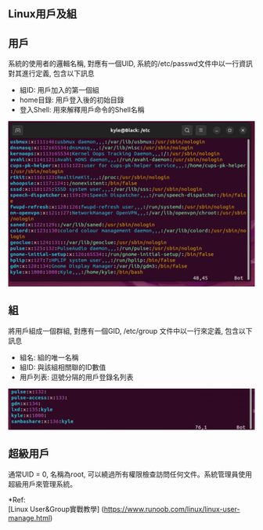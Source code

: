 ## Linux用戶及組

用戶
---
系統的使用者的邏輯名稱, 對應有一個UID, 系統的/etc/passwd文件中以一行資訊對其進行定義, 包含以下訊息

* 組ID: 用戶加入的第一個組
* home目錄: 用戶登入後的初始目錄
* 登入Shell: 用來解釋用戶命令的Shell名稱

![etc/passwd實例](https://github.com/humblekyle/LinuxProgramming/blob/master/%E5%9C%96%E5%BA%AB/etc_passwd%E5%AF%A6%E4%BE%8B.png)

組
---
將用戶組成一個群組, 對應有一個GID, /etc/group 文件中以一行來定義, 包含以下訊息

* 組名: 組的唯一名稱
* 組ID: 與該組相關聯的ID數值
* 用戶列表: 逗號分隔的用戶登錄名列表

![etc/group實例](https://github.com/humblekyle/LinuxProgramming/blob/master/%E5%9C%96%E5%BA%AB/etc_group%E5%AF%A6%E4%BE%8B.png)


超級用戶
---
通常UID = 0, 名稱為root, 可以繞過所有權限檢查訪問任何文件。系統管理員使用超級用戶來管理系統。



*Ref:  
[Linux User&Group實戰教學]
(https://www.runoob.com/linux/linux-user-manage.html)

